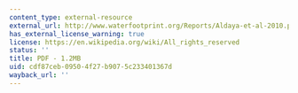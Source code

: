 ```yaml
---
content_type: external-resource
external_url: http://www.waterfootprint.org/Reports/Aldaya-et-al-2010.pdf
has_external_license_warning: true
license: https://en.wikipedia.org/wiki/All_rights_reserved
status: ''
title: PDF - 1.2MB
uid: cdf87ceb-0950-4f27-b907-5c233401367d
wayback_url: ''
---
```

